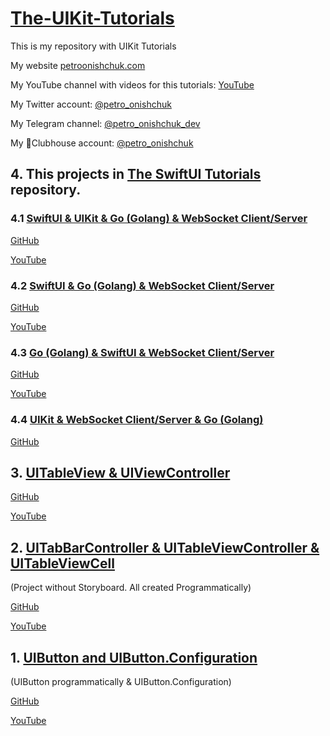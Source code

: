 # [The-UIKit-Tutorials](https://github.com/PetroOnishchuk/The-UIKit-Tutorials)


This is my repository with UIKit Tutorials 

My website [petroonishchuk.com](https://petroonishchuk.com)

My YouTube channel with videos for this tutorials: [YouTube](https://www.youtube.com/watch?v=imxzXEwUNos&list=PL3pUvT0fmHNjjoKEmLaad62wmfoLPg3Sq&index=1) 

My Twitter account: [@petro_onishchuk](https://mobile.twitter.com/petro_onishchuk)

My Telegram channel: [@petro_onishchuk_dev](https://t.me/petro_onishchuk_dev)

My 👋Clubhouse account: [@petro_onishchuk](https://www.joinclubhouse.com/@petro_onishchuk)

## 4. This projects in [The SwiftUI Tutorials](https://github.com/PetroOnishchuk/The-SwiftUI-Tutorials) repository.
### 4.1 [SwiftUI & UIKit & Go (Golang) & WebSocket Client/Server](https://github.com/PetroOnishchuk/The-SwiftUI-Tutorials/tree/master/WebSocketsSwiftUIGolangWeb)

[GitHub](https://github.com/PetroOnishchuk/The-SwiftUI-Tutorials/tree/master/WebSocketsSwiftUIGolangWeb)<br />

[YouTube](https://www.youtube.com/playlist?list=PL3pUvT0fmHNjjoKEmLaad62wmfoLPg3Sq)  

### 4.2 [SwiftUI & Go (Golang) & WebSocket Client/Server](https://github.com/PetroOnishchuk/The-SwiftUI-Tutorials/tree/master/WebSocketsSwiftUIGolangWeb/SwiftUIAndWebSockets/SwiftUIAndWebSockets01)  
  
[GitHub](https://github.com/PetroOnishchuk/The-SwiftUI-Tutorials/tree/master/WebSocketsSwiftUIGolangWeb/SwiftUIAndWebSockets/SwiftUIAndWebSockets01)  

[YouTube](https://youtu.be/r36N7LRO_kI) 

### 4.3 [Go (Golang) & SwiftUI & WebSocket Client/Server](https://github.com/PetroOnishchuk/The-SwiftUI-Tutorials/tree/master/WebSocketsSwiftUIGolangWeb/GoWebSocketClientAndServer)  
  
[GitHub](https://github.com/PetroOnishchuk/The-SwiftUI-Tutorials/tree/master/WebSocketsSwiftUIGolangWeb/GoWebSocketClientAndServer)  

[YouTube](https://youtu.be/pWJmNDtgJZw)
 
### 4.4 [UIKit & WebSocket Client/Server & Go (Golang)](https://github.com/PetroOnishchuk/The-SwiftUI-Tutorials/tree/master/WebSocketsSwiftUIGolangWeb/UIKitAndWebSockets)  
  
[GitHub](https://github.com/PetroOnishchuk/The-SwiftUI-Tutorials/tree/master/WebSocketsSwiftUIGolangWeb/UIKitAndWebSockets) 
  
 
## 3. [UITableView & UIViewController](https://github.com/PetroOnishchuk/The-UIKit-Tutorials/tree/master/UITableView%26UIViewController01/UITableView%26UIViewController01)

[GitHub](https://github.com/PetroOnishchuk/The-UIKit-Tutorials/tree/master/UITableView%26UIViewController01/UITableView%26UIViewController01)<br />

[YouTube](https://youtu.be/kDqzUPyZhik)<br />

## 2. [UITabBarController & UITableViewController & UITableViewCell](https://github.com/PetroOnishchuk/The-UIKit-Tutorials/tree/master/UITabBarController%26TableVC01)
(Project without Storyboard. All created Programmatically)

[GitHub](https://github.com/PetroOnishchuk/The-UIKit-Tutorials/tree/master/UITabBarController%26TableVC01)<br />

[YouTube](https://youtu.be/-Tc8anX6feU)<br />

## 1. [UIButton and UIButton.Configuration](https://github.com/PetroOnishchuk/The-UIKit-Tutorials/tree/master/CustomUIButton01)
(UIButton programmatically & UIButton.Configuration)

[GitHub](https://github.com/PetroOnishchuk/The-UIKit-Tutorials/tree/master/CustomUIButton01)<br />

[YouTube](https://youtu.be/W-caDwLOi4I) <br />




